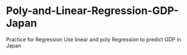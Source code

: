 # Poly-and-Linear-Regression-GDP-Japan
Practice for Regression
Use linear and poly Regression to predict GDP in Japan
